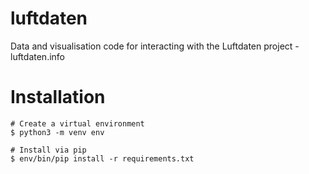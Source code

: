 # luftdaten
Data and visualisation code for interacting with the Luftdaten project - luftdaten.info

# Installation
```
# Create a virtual environment
$ python3 -m venv env

# Install via pip
$ env/bin/pip install -r requirements.txt
```
